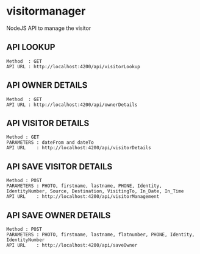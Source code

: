 # visitormanager
NodeJS API to manage the visitor

## API LOOKUP
	Method  : GET
	API URL : http://localhost:4200/api/visitorLookup

## API OWNER DETAILS
	Method  : GET
	API URL : http://localhost:4200/api/ownerDetails

## API VISITOR DETAILS
	Method : GET
	PARAMETERS : dateFrom and dateTo
	API URL    : http://localhost:4200/api/visitorDetails
	
## API SAVE VISITOR DETAILS
	Method : POST
	PARAMETERS : PHOTO, firstname, lastname, PHONE, Identity, IdentityNumber, Source, Destination, VisitingTo, In_Date, In_Time
	API URL    : http://localhost:4200/api/visitorManagement
	
## API SAVE OWNER DETAILS
	Method : POST
	PARAMETERS : PHOTO, firstname, lastname, flatnumber, PHONE, Identity, IdentityNumber
	API URL    : http://localhost:4200/api/saveOwner